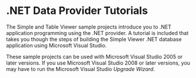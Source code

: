 <!-- loio3bcf9f256c5f101485f892c0060d26df -->

# .NET Data Provider Tutorials

The Simple and Table Viewer sample projects introduce you to .NET application programming using the .NET provider. A tutorial is included that takes you though the steps of building the Simple Viewer .NET database application using Microsoft Visual Studio.

These sample projects can be used with Microsoft Visual Studio 2005 or later versions. If you use Microsoft Visual Studio 2008 or later versions, you may have to run the Microsoft Visual Studio *Upgrade Wizard*.

